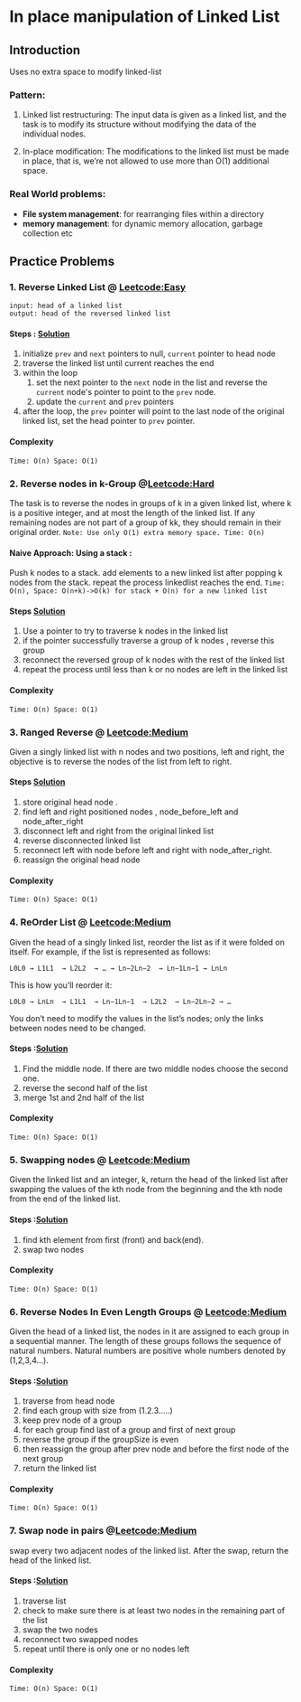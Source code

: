 # In place manipulation of Linked List

## Introduction
Uses no extra space to modify linked-list

### Pattern:
1. Linked list restructuring: The input data is given as a linked list, and the task is to modify its structure without 
modifying the data of the individual nodes.

2. In-place modification: The modifications to the linked list must be made in place, that is, we’re not allowed to use 
more than O(1) additional space.

### Real World problems:
- **File system management**: for rearranging files within a directory
- **memory management**: for dynamic memory allocation, garbage collection etc
## Practice Problems

### 1. Reverse Linked List @ [Leetcode:Easy](https://leetcode.com/problems/reverse-linked-list/) 
````
input: head of a linked list
output: head of the reversed linked list
````
#### Steps : [Solution](../../Ostad/module-7:LinkedList/practice/reverse_linked_list.py)
1. initialize `prev` and `next` pointers to null, `current` pointer to head node
2. traverse the linked list until current reaches the end
3. within the loop
   1. set the next pointer to the `next` node in the list and reverse the `current` node's pointer to point to the `prev` node.
   2. update the `current` and `prev` pointers
4. after the loop, the `prev` pointer will point to the last node of the original linked list, set the head pointer to `prev` pointer.
#### Complexity
`Time: O(n)
Space: O(1)`


### 2. Reverse nodes in k-Group @[Leetcode:Hard](https://leetcode.com/problems/reverse-nodes-in-k-group/description/)
The task is to reverse the nodes in groups of k in a given linked list, where k is a positive integer, and at most the length of the linked list. If any remaining nodes are not part of a group of kk, they should remain in their original order.
`Note: Use only O(1) extra memory space. Time: O(n)` 

#### Naive Approach: Using a stack :
Push k nodes to a stack. add elements to a new linked list after popping k nodes from the stack. repeat the process linkedlist reaches the end.
`Time: O(n), Space: O(n+k)->O(k) for stack + O(n) for a new linked list`

#### Steps [Solution](reverse_nodes_in_groups.py)
1. Use a pointer to try to traverse k nodes in the linked list
2. if the pointer successfully traverse a group of k nodes , reverse this group
3. reconnect the reversed group of k nodes with the rest of the linked list
4. repeat the process until less than k or no nodes are left in the linked list

#### Complexity
`Time: O(n)
Space: O(1)`


### 3. Ranged Reverse @ [Leetcode:Medium](https://leetcode.com/problems/reverse-linked-list-ii/description/)
Given a singly linked list with n nodes and two positions, left and right, the objective is to reverse the nodes of the 
list from left to right.

#### Steps [Solution](reverse_nodes_in_groups.py)
1. store original head node .
2. find left and right positioned nodes , node_before_left and node_after_right
2. disconnect left and right from the original linked list 
3. reverse disconnected linked list
4. reconnect left with node before left and right with node_after_right.
5. reassign the original head node

#### Complexity
`Time: O(n)
Space: O(1)`

### 4. ReOrder List @ [Leetcode:Medium](https://leetcode.com/problems/reorder-list)
Given the head of a singly linked list, reorder the list as if it were folded on itself. For example, if the list is represented as follows:

`L0L0 → L1L1  → L2L2  → … → Ln−2Ln−2  → Ln−1Ln−1 → LnLn`

This is how you’ll reorder it:

`L0L0 → LnLn  → L1L1  → Ln−1Ln−1  → L2L2  → Ln−2Ln−2 → …`

You don’t need to modify the values in the list’s nodes; only the links between nodes need to be changed.

#### Steps :[Solution](reorder_list.py)
1. Find the middle node. If there are two middle nodes choose the second one.
2. reverse the second half of the list
3. merge 1st and 2nd half of the list

#### Complexity
`Time: O(n)
Space: O(1)`

### 5. Swapping nodes @ [Leetcode:Medium](https://leetcode.com/problems/swapping-nodes-in-a-linked-list/description/)
Given the linked list and an integer, k, return the head of the linked list after swapping the values of the kth node from the beginning and the kth node from the end of the linked list.

#### Steps :[Solution](swapping_nodes.py)
1. find kth element from first (front) and back(end).
2. swap two nodes

#### Complexity
`Time: O(n)
Space: O(1)`

### 6. Reverse Nodes In Even Length Groups @ [Leetcode:Medium](https://leetcode.com/problems/reverse-nodes-in-even-length-groups/)
Given the head of a linked list, the nodes in it are assigned to each group in a sequential manner. The length of these groups follows the sequence of natural numbers. Natural numbers are positive whole numbers denoted by (1,2,3,4...).
#### Steps :[Solution](reverse_node_in_even_groups.py)
1. traverse from head node
2. find each group with size from (1.2.3.....)
3. keep prev node of a group
4. for each group find last of a group and first of next group 
5. reverse the group if the groupSize is even
6. then reassign the group after prev node and before the first node of the next group
7. return the linked list

#### Complexity
`Time: O(n)
Space: O(1)`

### 7. Swap node in pairs @[Leetcode:Medium](https://leetcode.com/problems/swap-nodes-in-pairs/description/)
swap every two adjacent nodes of the linked list. After the swap, return the head of the linked list.
#### Steps :[Solution](swap_each_pairs.py)
1. traverse list 
2. check to make sure there is at least two nodes in the remaining part of the list
3. swap the two nodes
4. reconnect two swapped nodes
5. repeat until there is only one or no nodes left

#### Complexity
`Time: O(n)
Space: O(1)`